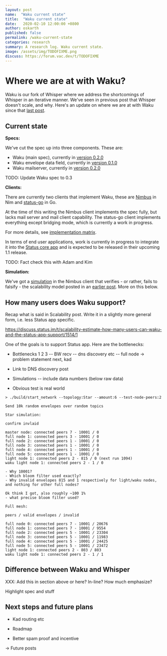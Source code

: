 ```yaml
---
layout: post
name:  "Waku current state"
title:  "Waku current state"
date:   2020-02-10 12:00:00 +0800
author: oskarth
published: false
permalink: /waku-current-state
categories: research
summary: A research log. Waku current state.
image: /assets/img/TODOFIXME.png
discuss: https://forum.vac.dev/t/TODOFIXME
---
```


# Where we are at with Waku?

Waku is our fork of Whisper where we address the shortcomings of Whisper in an iterative manner. We've seen in previous post that Whisper doesn't scale, and why. Here's an update on where we are at with Waku since that [last post](https://vac.dev/fixing-whisper-with-waku).

## Current state

**Specs:**

We've cut the spec up into three components. These are:

- Waku (main spec), currently in [version 0.2.0](https://specs.vac.dev/waku/waku.html)
- Waku envelope data field, currently in [version 0.1.0](https://specs.vac.dev/waku/envelope-data-format.html)
- Waku mailserver, currently in [version 0.2.0](https://specs.vac.dev/waku/mailserver.html)

TODO: Update Waku spec to 0.3

**Clients:**

There are currently two clients that implement Waku, these are [Nimbus](https://github.com/status-im/nimbus/tree/master/waku) in Nim and [status-go](https://github.com/status-im/status-go) in Go.

At the time of this writing the Nimbus client implements the spec fully, but lacks mail server and mail client capability. The status-go client implements everything except bridging mode, which is currently a work in progress.

For more details, see [implementation matrix](https://specs.vac.dev/waku/waku.html#appendix-b-implementation-notes).

In terms of end user applications, work is currently in progress to integrate it into the [Status core app](https://github.com/status-im/status-react/pull/9949) and is expected to be released in their upcoming 1.1 release.

TODO: Fact check this with Adam and Kim

**Simulation:**

We've got a [simulation](https://github.com/status-im/nimbus/tree/master/waku#testing-waku-protocol) in the Nimbus client that verifies - or rather, fails to falsify - the scalability model posted in an [earlier post](https://vac.dev/fixing-whisper-with-waku). More on this below.

## How many users does Waku support?

Recap what is said in Scalability post. Write it in a slightly more general form, i.e. less Status app specific.

https://discuss.status.im/t/scalability-estimate-how-many-users-can-waku-and-the-status-app-support/1514/1

One of the goals is to support Status app. Here are the bottlenecks:

- Bottlenecks 1 2 3
-- BW recv
-- dns discovery etc
-- full node -> problem statement next, kad

- Link to DNS discovery post

- Simulations
-- include data numbers (below raw data)

- Obvious test is real world

```
> ./build/start_network --topology:Star --amount:6 --test-node-peers:2

Send 10k random envelopes over random topics

Star simulation:

confirm invlaid

master node: connected peers 7 - 10001 / 0
full node 1: connected peers 3 - 10001 / 0
full node 2: connected peers 1 - 10001 / 0
full node 3: connected peers 1 - 10001 / 0
full node 4: connected peers 1 - 10001 / 0
full node 5: connected peers 1 - 10001 / 0 
light node 1: connected peers 2 - 815 / 0 (next run 1094)
waku light node 1: connected peers 2 - 1 / 0

- Why 10001?
- Which bloom filter used exactly?
- Why invalid envelopes 815 and 1 respectively for light/waku nodes, and nothing for other full nodes?

Ok think I got, also roughly ~100 1%
- what precise bloom filter used?

Full mesh:

peers / valid envelopes / invalid

full node 0: connected peers 7 - 10001 / 20676
full node 1: connected peers 7 - 10001 / 9554
full node 2: connected peers 5 - 10001 / 23304
full node 3: connected peers 5 - 10001 / 11983
full node 4: connected peers 5 - 10001 / 24425
full node 5: connected peers 5 - 10001 / 23472
light node 1: connected peers 2 - 803 / 803
waku light node 1: connected peers 2 - 1 / 1

```

## Difference between Waku and Whisper

XXX: Add this in section above or here? In-line? How much emphasize?

Highlight spec and stuff

## Next steps and future plans

- Kad routing etc

- Roadmap

- Better spam proof and incentive

-> Future posts
